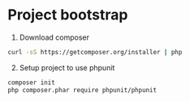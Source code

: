 # Project bootstrap

1. Download composer
```sh
curl -sS https://getcomposer.org/installer | php
```

2. Setup project to use phpunit
```sh
composer init
php composer.phar require phpunit/phpunit
```
